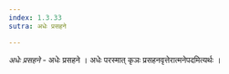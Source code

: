 ```yaml
---
index: 1.3.33
sutra: अधेः प्रसहने

---
```

_अधेः प्रसहने_ - अधेः प्रसहने । अधेः परस्मात् कृञः प्रसहनवृत्तेरात्मनेपदमित्यर्थः ।